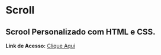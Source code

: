 # Scroll
Scrool Personalizado com HTML e CSS.
---
**Link de Acesso:** [Clique Aqui](http://exemploprojeto.000.pe)
